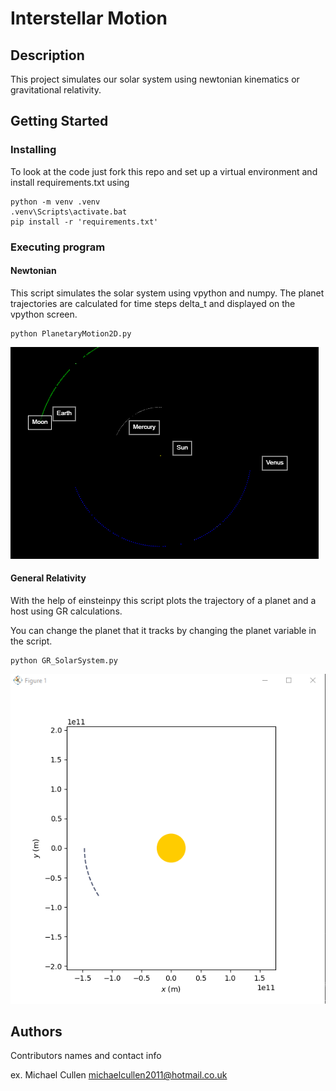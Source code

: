 # Interstellar Motion

## Description

This project simulates our solar system using newtonian kinematics or gravitational relativity.

## Getting Started

### Installing

To look at the code just fork this repo and set up a virtual environment and install requirements.txt using
```
python -m venv .venv
.venv\Scripts\activate.bat
pip install -r 'requirements.txt'
```

### Executing program
#### Newtonian
This script simulates the solar system using vpython and numpy. The planet trajectories are calculated for time steps delta_t and displayed on the vpython screen.
```
python PlanetaryMotion2D.py
```
![alt text](https://github.com/MichaelCullen2011/InterstellarMotion/blob/master/screenshot1.png?raw=true)

#### General Relativity
With the help of einsteinpy this script plots the trajectory of a planet and a host using GR calculations.

You can change the planet that it tracks by changing the planet variable in the script.
```
python GR_SolarSystem.py
```

![alt text](https://github.com/MichaelCullen2011/InterstellarMotion/blob/master/screenshot2.png?raw=true)




## Authors

Contributors names and contact info

ex. Michael Cullen
michaelcullen2011@hotmail.co.uk


